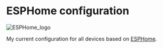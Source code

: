 # ESPHome configuration

![ESPHome_logo]

My current configuration for all devices based on [ESPHome].

[ESPHome]: https://esphome.io/
[ESPHome_logo]: https://esphome.io/_images/logo-text.svg

